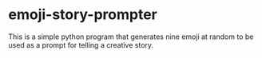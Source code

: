 # emoji-story-prompter
This is a simple python program that generates nine emoji at random to be used as a prompt for telling a creative story.
